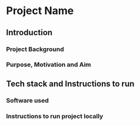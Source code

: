 # Project Name

## Introduction

### Project Background

### Purpose, Motivation and Aim

## Tech stack and Instructions to run

### Software used

### Instructions to run project locally
